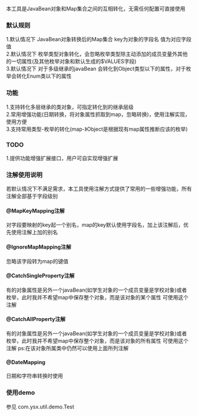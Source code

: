 本工具是JavaBean对象和Map集合之间的互相转化，无需任何配置可直接使用

### 默认规则
1.默认情况下 JavaBean对象转换后的Map集合 key为对象的字段名 值为对应字段值  
2.默认情况下 枚举类型对象转化，会忽略枚举类型除主动添加的成员变量外其他的一切属性(及其他枚举对象和默认生成的$VALUES字段)  
3.默认情况下 对于多级继承的javaBean 会转化到Object类型以下的属性，对于枚举会转化Enum类以下的属性  

### 功能
1.支持转化多层继承的类对象，可指定转化到的继承层级  
2.常用增强功能(日期转换，将对象属性抓取到map，忽略转换)，使用注解实现，使用方便  
3.支持常用类型-枚举的转化(map-》Object是根据现有map属性推断应该的枚举)  


### TODO
1.提供功能增强扩展接口，用户可自实现增强扩展

### 注解使用说明
若默认情况下不满足需求，本工具使用注解方式提供了常用的一些增强功能，所有注解全部基于字段级别

#### @MapKeyMapping注解
对字段要映射的key起一个别名，map的key默认使用字段名，加上该注解后，优先使用注解上加的别名

#### @IgnoreMapMapping注解
忽略该字段转为map的键值

#### @CatchSingleProperty注解
有的对象属性是另外一个javaBean(如学生对象的一个成员变量是学校对象)或者枚举，此时我并不希望map中保存整个对象，而是该对象的某个属性
可使用这个注解

#### @CatchAllProperty注解
有的对象属性是另外一个javaBean(如学生对象的一个成员变量是学校对象)或者枚举，此时我并不希望map中保存整个对象，而是该对象的所有属性
可使用这个注解 ps:在该对象所属类中仍然可以使用上面所列注解

#### @DateMapping
日期和字符串转换时使用

### 使用demo
参见 com.ysx.util.demo.Test
